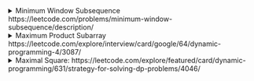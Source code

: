 <details>
  <summary>Minimum Window Subsequence https://leetcode.com/problems/minimum-window-subsequence/description/ </summary>
  
  We can use dynamic programming <br/>
  Use a memo[len1, len2] with len1 is length of s1 and len2 is the length of s2 <br/>
  <code>memo[i,j] = memo[i-1, j-1] + 1</code> if s1[i] == s2[j] <br/>
  <code>memo[i,j] = memo[i -1, j]</code> if s1[i] != s2[j]
  
 ```cs
  public string MinWindow(string s1, string s2) {
        //Use dynamic programming
        //(i,j): Find match string with s1 from 0--> i and s2 from 0-->j        
        var len1 = s1.Length; 
        var len2 = s2.Length;
        var memo = new int[len1,len2];
        var pos = new int[len1,len2]; //keep position of start 
        for (int i=0; i< len1; i++) {             
            for (int j=0; j< len2; j++) { 
                memo [i,j] = -1; 
                pos[i,j] = -1; 
            }
        } 
        if (s1[0] == s2[0]) {
            memo[0,0] =  1; 
            pos[0,0] = 0;
        }        
        for (int i=1; i< len1; i++) {
            if (s1[i] == s2[0]) {
                memo[i, 0] = 1; 
                pos[i,0] = i; 
            }
            else {
                memo[i, 0] = memo[i-1, 0]; 
                pos[i,0] = pos[i-1, 0];
            }
        }
        for (int i=1; i< len1; i++) {             
            for (int j=1; j< len2; j++) {
                if (s1[i] == s2[j]) {
                    memo[i,j] = memo[i -1, j-1] + 1; 
                    pos[i,j] = pos[i-1, j-1]; 
                }
                else {
                    memo[i,j] = memo[i-1, j ];
                    pos[i,j] = pos[i-1, j]; 
                }
            }
        }       
        var minLen = int.MaxValue;
        var ans = ""; 
        for (int i=0; i< len1; i++) {           
            var left = pos[i, len2 - 1];   
            if (memo[i, len2 -1] == len2 && minLen > i - left) {                
                minLen = i - left; 
                ans = s1.Substring(left, i - left + 1);
            }
        }
        return ans;  
    }
  
 ```
  
  
</details>

<details>
<summary>Maximum Product Subarray https://leetcode.com/explore/interview/card/google/64/dynamic-programming-4/3087/ </summary>


```cs
public int MaxProduct(int[] nums) {
        //If all numbers are positive, we just need to multiple all items
        //If there is a 0, we restart the substring from next position 
        //For negative number, we need to store another sub array with negative number, 
        //      and hope it will flip when see this number        
        int answer = nums[0], minSub = nums[0], maxSub = nums[0];        
        for (int i=1; i< nums.Length; i++) {           
            var currMinSub = minSub; 
            var currMaxSub = maxSub; 
            //Get MIN of 3 values for minSub: nums[i], minSub * nums[i] and maxSub * nums[i]
            //Why we need to compare with nums[i], because 0 will reset 
            minSub = Math.Min(nums[i], Math.Min(currMinSub * nums[i], currMaxSub * nums[i]));             
            //Get MAX of 3 values for maxSub: nums[i], minSub * nums[i] and maxSub * nums[i]
            maxSub = Math.Max(nums[i], Math.Max(currMinSub * nums[i], currMaxSub * nums[i]));   
            //Update answer
            answer = Math.Max(answer, Math.Max(minSub, maxSub));            
        }       
        return answer;   
    }
```
</details>


<details>
<summary>Maximal Square: https://leetcode.com/explore/featured/card/dynamic-programming/631/strategy-for-solving-dp-problems/4046/ </summary>


```cs
public int MaximalSquare(char[][] matrix) {
    var m = matrix.Length; 
    var n = matrix[0].Length;
    int[,] arr = new int[m + 1,n + 1]; 
    var max = 0;        
    for (int i=1; i <= m; i++) {
        for (int j=1; j<=n; j++) {
            if (matrix[i-1][j-1] == '1') {                    
                arr[i,j] = Math.Min(Math.Min(arr[i, j-1], arr[i-1, j-1] ), arr[i-1, j]) + 1;
                max = Math.Max(arr[i,j], max);
            }
        }            
    }        
    return max * max;
}
```
</details>
